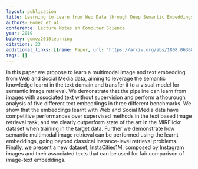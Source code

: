 ```yaml
---
layout: publication
title: Learning to Learn from Web Data through Deep Semantic Embeddings
authors: Gomez et al.
conference: Lecture Notes in Computer Science
year: 2019
bibkey: gomez2018learning
citations: 23
additional_links: [{name: Paper, url: 'https://arxiv.org/abs/1808.06368'}]
tags: []
---
```

In this paper we propose to learn a multimodal image and text embedding from
Web and Social Media data, aiming to leverage the semantic knowledge learnt in
the text domain and transfer it to a visual model for semantic image retrieval.
We demonstrate that the pipeline can learn from images with associated text
without supervision and perform a thourough analysis of five different text
embeddings in three different benchmarks. We show that the embeddings learnt
with Web and Social Media data have competitive performances over supervised
methods in the text based image retrieval task, and we clearly outperform state
of the art in the MIRFlickr dataset when training in the target data. Further
we demonstrate how semantic multimodal image retrieval can be performed using
the learnt embeddings, going beyond classical instance-level retrieval
problems. Finally, we present a new dataset, InstaCities1M, composed by
Instagram images and their associated texts that can be used for fair
comparison of image-text embeddings.